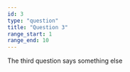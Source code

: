```yaml
---
id: 3
type: "question"
title: "Question 3"
range_start: 1
range_end: 10
---
```


The third question says something else
